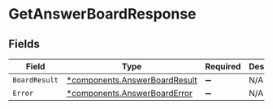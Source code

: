 # GetAnswerBoardResponse


## Fields

| Field                                                                         | Type                                                                          | Required                                                                      | Description                                                                   |
| ----------------------------------------------------------------------------- | ----------------------------------------------------------------------------- | ----------------------------------------------------------------------------- | ----------------------------------------------------------------------------- |
| `BoardResult`                                                                 | [*components.AnswerBoardResult](../../models/components/answerboardresult.md) | :heavy_minus_sign:                                                            | N/A                                                                           |
| `Error`                                                                       | [*components.AnswerBoardError](../../models/components/answerboarderror.md)   | :heavy_minus_sign:                                                            | N/A                                                                           |